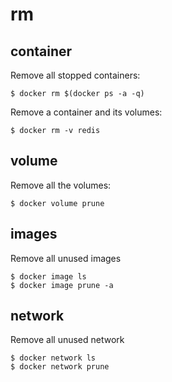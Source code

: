 # rm

## container

Remove all stopped containers:

```
$ docker rm $(docker ps -a -q)
```

Remove a container and its volumes:

```
$ docker rm -v redis
```

## volume

Remove all the volumes:

```
$ docker volume prune
```

## images

Remove all unused images

```
$ docker image ls
$ docker image prune -a
```

## network

Remove all unused network

```
$ docker network ls
$ docker network prune
```
